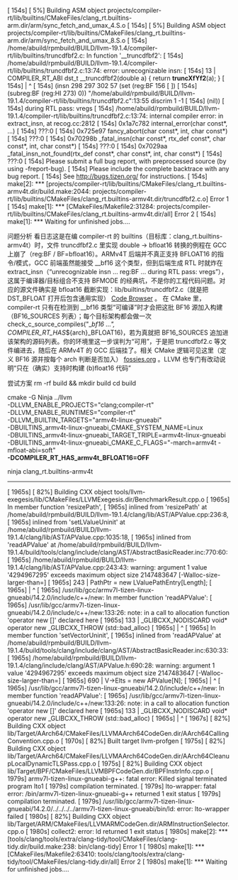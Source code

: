 [  154s] [  5%] Building ASM object projects/compiler-rt/lib/builtins/CMakeFiles/clang_rt.builtins-arm.dir/arm/sync_fetch_and_umax_4.S.o
[  154s] [  5%] Building ASM object projects/compiler-rt/lib/builtins/CMakeFiles/clang_rt.builtins-arm.dir/arm/sync_fetch_and_umax_8.S.o
[  154s] /home/abuild/rpmbuild/BUILD/llvm-19.1.4/compiler-rt/lib/builtins/truncdfbf2.c: In function '__truncdfbf2':
[  154s] /home/abuild/rpmbuild/BUILD/llvm-19.1.4/compiler-rt/lib/builtins/truncdfbf2.c:13:74: error: unrecognizable insn:
[  154s]    13 | COMPILER_RT_ABI dst_t __truncdfbf2(double a) { return __truncXfYf2__(a); }
[  154s]       |                                                                          ^
[  154s] (insn 298 297 302 57 (set (reg:BF 156 [ <retval> ])
[  154s]         (subreg:BF (reg:HI 273) 0)) "/home/abuild/rpmbuild/BUILD/llvm-19.1.4/compiler-rt/lib/builtins/truncdfbf2.c":13:55 discrim 1 -1
[  154s]      (nil))
[  154s] during RTL pass: vregs
[  154s] /home/abuild/rpmbuild/BUILD/llvm-19.1.4/compiler-rt/lib/builtins/truncdfbf2.c:13:74: internal compiler error: in extract_insn, at recog.cc:2812
[  154s] 0x1a7c782 internal_error(char const*, ...)
[  154s] 	???:0
[  154s] 0x725e97 fancy_abort(char const*, int, char const*)
[  154s] 	???:0
[  154s] 0x70298b _fatal_insn(char const*, rtx_def const*, char const*, int, char const*)
[  154s] 	???:0
[  154s] 0x7029aa _fatal_insn_not_found(rtx_def const*, char const*, int, char const*)
[  154s] 	???:0
[  154s] Please submit a full bug report, with preprocessed source (by using -freport-bug).
[  154s] Please include the complete backtrace with any bug report.
[  154s] See <http://bugs.tizen.org/> for instructions.
[  154s] make[2]: *** [projects/compiler-rt/lib/builtins/CMakeFiles/clang_rt.builtins-armv4t.dir/build.make:2044: projects/compiler-rt/lib/builtins/CMakeFiles/clang_rt.builtins-armv4t.dir/truncdfbf2.c.o] Error 1
[  154s] make[1]: *** [CMakeFiles/Makefile2:31284: projects/compiler-rt/lib/builtins/CMakeFiles/clang_rt.builtins-armv4t.dir/all] Error 2
[  154s] make[1]: *** Waiting for unfinished jobs....

问题分析
看日志这是在编 compiler-rt 的 builtins（目标库：clang_rt.builtins-armv4t）时，文件 truncdfbf2.c 里实现 double -> bfloat16 转换的例程在 GCC 上崩了（reg:BF / BF=bfloat16）。ARMv4T 后端并不真正支持 BFLOAT16 的指令/模式，GCC 前端虽然能接受 __bf16 这个类型，但到后端生成 RTL 时就炸在 extract_insn（“unrecognizable insn … reg:BF … during RTL pass: vregs”），这属于编译器/目标组合不支持 BFMODE 的经典坑，不是你的工程代码问题。对应的源文件确实是 bfloat16 截断实现：lib/builtins/truncdfbf2.c（就是把 DST_BFLOAT 打开后包含通用实现）
[Code Browser](https://codebrowser.dev/llvm/compiler-rt/lib/builtins/truncdfbf2.c.html)
。
在 CMake 里，compiler-rt 只有在检测到 __bf16 类型“可编译”时才会把这批 BF16 源加入构建（BF16_SOURCES 列表）；每个目标架构都会做一次 check_c_source_compiles("__bf16 ...", COMPILER_RT_HAS_${arch}_BFLOAT16)，若为真就把 BF16_SOURCES 追加进该架构的源码列表。你的环境里这一步误判为“可用”，于是把 truncdfbf2.c 等文件编进去，随后在 ARMv4T 的 GCC 后端挂了。相关 CMake 逻辑可见这里（定义 BF16 源并按每个 arch 判断是否加入）
[fossies.org](https://fossies.org/linux/llvm-project-llvmorg/compiler-rt/lib/builtins/CMakeLists.txt)
。LLVM 也专门有改动说明“只在（确实）支持时构建 (b)float16 代码”

尝试方案
rm -rf build && mkdir build
cd build

cmake -G Ninja ../llvm \
  -DLLVM_ENABLE_PROJECTS="clang;compiler-rt" \
  -DLLVM_ENABLE_RUNTIMES="compiler-rt" \
  -DLLVM_BUILTIN_TARGETS="armv4t-linux-gnueabi" \
  -DBUILTINS_armv4t-linux-gnueabi_CMAKE_SYSTEM_NAME=Linux \
  -DBUILTINS_armv4t-linux-gnueabi_TARGET_TRIPLE=armv4t-linux-gnueabi \
  -DBUILTINS_armv4t-linux-gnueabi_CMAKE_C_FLAGS="-march=armv4t -mfloat-abi=soft" \
  **-DCOMPILER_RT_HAS_armv4t_BFLOAT16=OFF**

ninja clang_rt.builtins-armv4t



--------------------------------------------------------------------------------------------------------------------------------------------

[ 1965s] [ 82%] Building CXX object tools/llvm-exegesis/lib/CMakeFiles/LLVMExegesis.dir/BenchmarkResult.cpp.o
[ 1965s] In member function 'resizePath',
[ 1965s]     inlined from 'resizePath' at /home/abuild/rpmbuild/BUILD/llvm-19.1.4/clang/lib/AST/APValue.cpp:236:8,
[ 1965s]     inlined from 'setLValueUninit' at /home/abuild/rpmbuild/BUILD/llvm-19.1.4/clang/lib/AST/APValue.cpp:1035:18,
[ 1965s]     inlined from 'readAPValue' at /home/abuild/rpmbuild/BUILD/llvm-19.1.4/build/tools/clang/include/clang/AST/AbstractBasicReader.inc:770:60:
[ 1965s] /home/abuild/rpmbuild/BUILD/llvm-19.1.4/clang/lib/AST/APValue.cpp:243:43: warning: argument 1 value '4294967295' exceeds maximum object size 2147483647 [-Walloc-size-larger-than=]
[ 1965s]   243 |       PathPtr = new LValuePathEntry[Length];
[ 1965s]       |                                           ^
[ 1965s] /usr/lib/gcc/armv7l-tizen-linux-gnueabi/14.2.0/include/c++/new: In member function 'readAPValue':
[ 1965s] /usr/lib/gcc/armv7l-tizen-linux-gnueabi/14.2.0/include/c++/new:133:26: note: in a call to allocation function 'operator new []' declared here
[ 1965s]   133 | _GLIBCXX_NODISCARD void* operator new[](std::size_t) _GLIBCXX_THROW (std::bad_alloc)
[ 1965s]       |                          ^
[ 1965s] In member function 'setVectorUninit',
[ 1965s]     inlined from 'readAPValue' at /home/abuild/rpmbuild/BUILD/llvm-19.1.4/build/tools/clang/include/clang/AST/AbstractBasicReader.inc:630:33:
[ 1965s] /home/abuild/rpmbuild/BUILD/llvm-19.1.4/clang/include/clang/AST/APValue.h:690:28: warning: argument 1 value '4294967295' exceeds maximum object size 2147483647 [-Walloc-size-larger-than=]
[ 1965s]   690 |     V->Elts = new APValue[N];
[ 1965s]       |                            ^
[ 1965s] /usr/lib/gcc/armv7l-tizen-linux-gnueabi/14.2.0/include/c++/new: In member function 'readAPValue':
[ 1965s] /usr/lib/gcc/armv7l-tizen-linux-gnueabi/14.2.0/include/c++/new:133:26: note: in a call to allocation function 'operator new []' declared here
[ 1965s]   133 | _GLIBCXX_NODISCARD void* operator new[](std::size_t) _GLIBCXX_THROW (std::bad_alloc)
[ 1965s]       |                          ^
[ 1967s] [ 82%] Building CXX object lib/Target/AArch64/CMakeFiles/LLVMAArch64CodeGen.dir/AArch64CallingConvention.cpp.o
[ 1970s] [ 82%] Built target llvm-profgen
[ 1975s] [ 82%] Building CXX object lib/Target/AArch64/CMakeFiles/LLVMAArch64CodeGen.dir/AArch64CleanupLocalDynamicTLSPass.cpp.o
[ 1975s] [ 82%] Building CXX object lib/Target/BPF/CMakeFiles/LLVMBPFCodeGen.dir/BPFInstrInfo.cpp.o
[ 1979s] armv7l-tizen-linux-gnueabi-g++: fatal error: Killed signal terminated program lto1
[ 1979s] compilation terminated.
[ 1979s] lto-wrapper: fatal error: /bin/armv7l-tizen-linux-gnueabi-g++ returned 1 exit status
[ 1979s] compilation terminated.
[ 1979s] /usr/lib/gcc/armv7l-tizen-linux-gnueabi/14.2.0/../../../../armv7l-tizen-linux-gnueabi/bin/ld: error: lto-wrapper failed
[ 1980s] [ 82%] Building CXX object lib/Target/ARM/CMakeFiles/LLVMARMCodeGen.dir/ARMInstructionSelector.cpp.o
[ 1980s] collect2: error: ld returned 1 exit status
[ 1980s] make[2]: *** [tools/clang/tools/extra/clang-tidy/tool/CMakeFiles/clang-tidy.dir/build.make:238: bin/clang-tidy] Error 1
[ 1980s] make[1]: *** [CMakeFiles/Makefile2:63410: tools/clang/tools/extra/clang-tidy/tool/CMakeFiles/clang-tidy.dir/all] Error 2
[ 1980s] make[1]: *** Waiting for unfinished jobs....
